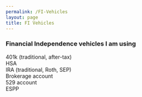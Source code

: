```yaml
---
permalink: /FI-Vehicles
layout: page
title: FI Vehicles
---
```


### Financial Independence vehicles I am using

401k (traditional, after-tax)
<br>
HSA
<br>
IRA (traditional, Roth, SEP)
<br>
Brokerage account
<br>
529 account
<br>
ESPP


